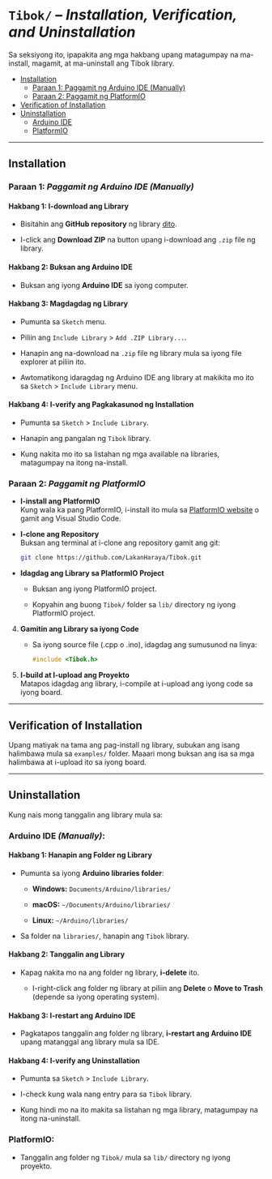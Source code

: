 # `Tibok/` – *Installation, Verification, and Uninstallation*

Sa seksiyong ito, ipapakita ang mga hakbang upang matagumpay na ma-install, magamit, at ma-uninstall ang Tibok library.

- [Installation](#installation)  
  - [Paraan 1: Paggamit ng Arduino IDE (Manually)](#paraan-1-paggamit-ng-arduino-ide-manually)
  - [Paraan 2: Paggamit ng PlatformIO](#paraan-2-paggamit-ng-platformio)
- [Verification of Installation](#verification-of-installation)  
- [Uninstallation](#uninstallation)  
  - [Arduino IDE](#arduino-ide-manually) 
  - [PlatformIO](#platformio)  

---

## Installation

### Paraan 1: *Paggamit ng Arduino IDE (Manually)*

#### Hakbang 1: I-download ang Library

- Bisitahin ang **GitHub repository** ng library [dito](https://github.com/LakanHaraya/Tibok.git).

- I-click ang **Download ZIP** na button upang i-download ang `.zip` file ng library.

#### Hakbang 2: Buksan ang Arduino IDE

- Buksan ang iyong **Arduino IDE** sa iyong computer.

#### Hakbang 3: Magdagdag ng Library
- Pumunta sa `Sketch` menu.

- Piliin ang `Include Library` > `Add .ZIP Library...`.

- Hanapin ang na-download na `.zip` file ng library mula sa iyong file explorer at piliin ito.

- Awtomatikong idaragdag ng Arduino IDE ang library at makikita mo ito sa `Sketch` > `Include Library` menu.

#### Hakbang 4: I-verify ang Pagkakasunod ng Installation
- Pumunta sa `Sketch` > `Include Library`.

- Hanapin ang pangalan ng `Tibok` library. 

- Kung nakita mo ito sa listahan ng mga available na libraries, matagumpay na itong na-install.

### Paraan 2: *Paggamit ng PlatformIO*

- **I-install ang PlatformIO**  
   Kung wala ka pang PlatformIO, i-install ito mula sa [PlatformIO website](https://platformio.org/) o gamit ang Visual Studio Code.

- **I-clone ang Repository**  
   Buksan ang terminal at i-clone ang repository gamit ang git:
   ```bash
   git clone https://github.com/LakanHaraya/Tibok.git
   ```

- **Idagdag ang Library sa PlatformIO Project**

   - Buksan ang iyong PlatformIO project.

   - Kopyahin ang buong `Tibok/` folder sa `lib/` directory ng iyong PlatformIO project.

4. **Gamitin ang Library sa iyong Code**

   - Sa iyong source file (.cpp o .ino), idagdag ang sumusunod na linya:

      ``` cpp
      #include <Tibok.h>
      ```
5. **I-build at I-upload ang Proyekto**  
   Matapos idagdag ang library, i-compile at i-upload ang iyong code sa iyong board.

---

## Verification of Installation

Upang matiyak na tama ang pag-install ng library, subukan ang isang halimbawa mula sa `examples/` folder. Maaari mong buksan ang isa sa mga halimbawa at i-upload ito sa iyong board.

---

## Uninstallation
Kung nais mong tanggalin ang library mula sa:

### Arduino IDE *(Manually)*:

#### Hakbang 1: Hanapin ang Folder ng Library
- Pumunta sa iyong **Arduino libraries folder**:

   - **Windows:** `Documents/Arduino/libraries/`

   - **macOS:** `~/Documents/Arduino/libraries/`

   - **Linux:** `~/Arduino/libraries/`

- Sa folder na `libraries/`, hanapin ang `Tibok` library.

#### Hakbang 2: Tanggalin ang Library
- Kapag nakita mo na ang folder ng library, **i-delete** ito.

   - I-right-click ang folder ng library at piliin ang **Delete** o **Move to Trash** (depende sa iyong operating system).

#### Hakbang 3: I-restart ang Arduino IDE
- Pagkatapos tanggalin ang folder ng library, **i-restart ang Arduino IDE** upang matanggal ang library mula sa IDE.

#### Hakbang 4: I-verify ang Uninstallation
- Pumunta sa `Sketch` > `Include Library`.

- I-check kung wala nang entry para sa `Tibok` library.

- Kung hindi mo na ito makita sa listahan ng mga library, matagumpay na itong na-uninstall.

### PlatformIO:

- Tanggalin ang folder ng `Tibok/` mula sa `lib/` directory ng iyong proyekto.
